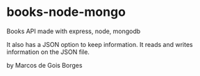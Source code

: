 # books-node-mongo
Books API made with express, node, mongodb

It also has a JSON option to keep information. It reads and writes information on the JSON file.

by Marcos de Gois Borges
